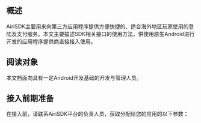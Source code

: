 ## 概述

AiriSDK主要用来向第三方应用程序提供方便快捷的、适合海外地区玩家使用的登陆及支付服务。本文主要描述SDK相关接口的使用方法，供使用原生Android进行开发的应用程序提供商直接接入使用。

## 阅读对象
本文档面向具有一定Android开发基础的开发与管理人员。

## 接入前期准备
在接入前，请联系AiriSDK平台的负责人员，获取分配给您的应用的以下参数：
